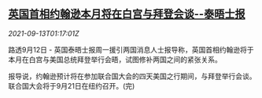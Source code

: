 <!--1631496662000-->
[英国首相约翰逊本月将在白宫与拜登会谈--泰晤士报](https://cn.reuters.com/article/uk-boris-johnson-wh-biden-0913-idCNKBS2G9033)
------

<div><i>2021-09-13T01:17:01Z</i></div><p>路透9月12日 - 英国泰晤士报周一援引两国消息人士报导称，英国首相约翰逊将于本月在白宫与美国总统拜登举行会晤，试图修补两国之间的紧张关系。</p><p>报导说，约翰逊预计将在参加联合国大会的四天美国之行期间，与拜登举行会谈。联合国大会将于9月21日在纽约召开。(完)</p>
